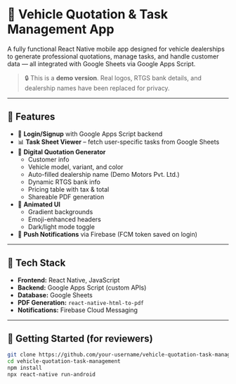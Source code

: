 # 🚗 Vehicle Quotation & Task Management App

A fully functional React Native mobile app designed for vehicle dealerships to generate professional quotations, manage tasks, and handle customer data — all integrated with Google Sheets via Google Apps Script.

> 🔒 This is a **demo version**. Real logos, RTGS bank details, and dealership names have been replaced for privacy.

---

## 📱 Features

- 🔐 **Login/Signup** with Google Apps Script backend
- 📊 **Task Sheet Viewer** – fetch user-specific tasks from Google Sheets
- 🧾 **Digital Quotation Generator**
  - Customer info
  - Vehicle model, variant, and color
  - Auto-filled dealership name (Demo Motors Pvt. Ltd.)
  - Dynamic RTGS bank info
  - Pricing table with tax & total
  - Shareable PDF generation
- 🌈 **Animated UI**
  - Gradient backgrounds
  - Emoji-enhanced headers
  - Dark/light mode toggle
- 🔔 **Push Notifications** via Firebase (FCM token saved on login)

---

## 🧰 Tech Stack

- **Frontend:** React Native, JavaScript
- **Backend:** Google Apps Script (custom APIs)
- **Database:** Google Sheets
- **PDF Generation:** `react-native-html-to-pdf`
- **Notifications:** Firebase Cloud Messaging

---

## 🚀 Getting Started (for reviewers)

```bash
git clone https://github.com/your-username/vehicle-quotation-task-management.git
cd vehicle-quotation-task-management
npm install
npx react-native run-android

